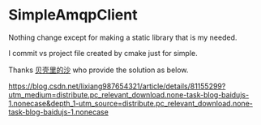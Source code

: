 SimpleAmqpClient
==================

Nothing change except for making a static library that is my needed.

I commit vs project file created by cmake just for simple.

Thanks [贝壳里的沙](https://blog.csdn.net/lixiang987654321) who provide the solution as below.  

https://blog.csdn.net/lixiang987654321/article/details/81155299?utm_medium=distribute.pc_relevant_download.none-task-blog-baidujs-1.nonecase&depth_1-utm_source=distribute.pc_relevant_download.none-task-blog-baidujs-1.nonecase